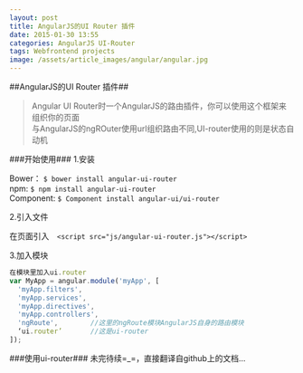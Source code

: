 ```yaml
---
layout: post
title: AngularJS的UI Router 插件
date: 2015-01-30 13:55
categories: AngularJS UI-Router
tags: Webfrontend projects
image: /assets/article_images/angular/angular.jpg
---
```


##AngularJS的UI Router 插件##
> Angular UI Router时一个AngularJS的路由插件，你可以使用这个框架来组织你的页面
><br>
>与AngularJS的ngROuter使用url组织路由不同,UI-router使用的则是状态自动机

###开始使用###
1.安装

Bower：    ``` $ bower install angular-ui-router ``` <br>
npm:       ``` $ npm install angular-ui-router ``` <br>
Component: ``` $ Component install angular-ui/ui-router ``` <br>

2.引入文件

在页面引入　```<script src="js/angular-ui-router.js"></script>``` <br>

3.加入模块
```javascript
在模块里加入ui.router
var MyApp = angular.module('myApp', [
  'myApp.filters',
  'myApp.services',
  'myApp.directives',
  'myApp.controllers',
  'ngRoute',        //这里的ngRoute模块AngularJS自身的路由模块
  ‘ui.router’       //这是ui-router
]);
```

###使用ui-router###
未完待续=_=，直接翻译自github上的文档...

